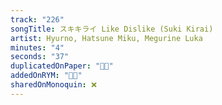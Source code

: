```yaml
---
track: "226"
songTitle: スキキライ Like Dislike (Suki Kirai)
artist: Hyurno, Hatsune Miku, Megurine Luka
minutes: "4"
seconds: "37"
duplicatedOnPaper: "👍🏻"
addedOnRYM: "👍🏻"
sharedOnMonoquin: ❌
---
```

